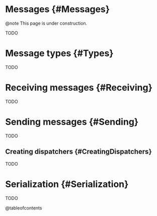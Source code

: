 
# Messages {#Messages}

@note
    This page is under construction.

TODO

# Message types {#Types}

TODO

# Receiving messages {#Receiving}

TODO

# Sending messages {#Sending}

TODO

## Creating dispatchers {#CreatingDispatchers}

TODO

# Serialization {#Serialization}

TODO

@tableofcontents




